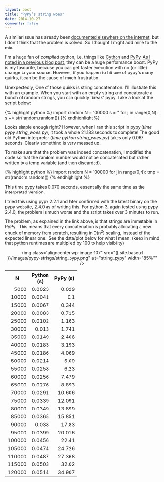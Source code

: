 ```yaml
---
layout: post
title: "PyPy’s string woes"
date: 2014-10-27
comments: false
---
```


A similar issue has already been <a href="https://bitbucket.org/pypy/pypy/issue/926/">documented elsewhere on the internet</a>, 
but I don't think that the problem is solved. So I thought I might add mine to the mix.

I'm a huge fan of <em>compiled</em> python, i.e. things like <a href="http://cython.org/">Cython</a> and <a href="http://pypy.org/">PyPy</a>. 
<a href="http://dnzblg.wordpress.com/2014/10/20/how-bad-is-interpreter-overhead-in-python/">As I noted in a previous blog post</a>, 
they can be a huge performance boost. 
PyPy is my favourite, because you can get faster execution with no (or little) change to your source. 
However, if you happen to hit one of pypy's many quirks, it can be the cause of much frustration.

Unexpectedly, One of those quirks is string concatenation. 
I'll illustrate this with an example. When you start with an empty string and concatenate a bunch of random strings, 
you can quickly 'break' pypy. Take a look at the script below:

{% highlight python %}
import random
N = 100000
s = ''
for j in range(0,N):
    s += str(random.random())
{% endhighlight %}

Looks simple enough right? However, when I ran this script in pypy (<em>time pypy string_woes.py</em>), 
it took a whole 21.183 seconds to complete! 
The <emph>good old</emph> Python interpreter (<em>time python string_woes.py</em>) takes only 0.067 seconds. 
Clearly something is very messed up.

To make sure that the problem was indeed concatenation, 
I modified the code so that the random number would not be concatenated but rather written to a temp variable (and then discarded).

{% highlight python %}
import random
N = 100000
for j in range(0,N):
    tmp = str(random.random())
{% endhighlight %}

This time pypy takes 0.070 seconds, essentially the same time as the interpreted version.

I tried this using pypy 2.2.1 and later confirmed with the latest binary on the pypy website, 2.4.0 as of writing this. 
For python 3, again tested using pypy 2.4.0, the problem is much worse and the script takes over 3 minutes to run.

The problem, as explained in the link above, is that strings are immutable in PyPy.  
This means that every concatenation is probably allocating a new chuck of memory from scratch, resulting in O(n<sup>2</sup>) scaling, 
instead of the expected linear one.  
See the data/plot below for what I mean: (keep in mind that python runtimes are multiplied by 100 to help visibility)

<center>

<img class="aligncenter wp-image-107" src="{{ site.baseurl }}/images/pypy-strings/string_pypy.png" alt="string_pypy" width="85%"" />

<table border="0" cellspacing="0"><colgroup width="55"></colgroup> <colgroup width="73"></colgroup> <colgroup width="85"></colgroup>
<tbody>
<tr>
<th style="text-align: center;">N</td>
<th style="text-align: center;">Python (s)</td>
<th style="text-align: center;">PyPy (s)</td>
</tr>
<tr>
<td align="right" height="17">5000</td>
<td align="right">0.0023</td>
<td align="right">0.029</td>
</tr>
<tr>
<td align="right" height="17">10000</td>
<td align="right">0.0041</td>
<td align="right">0.1</td>
</tr>
<tr>
<td align="right" height="17">15000</td>
<td align="right">0.0067</td>
<td align="right">0.344</td>
</tr>
<tr>
<td align="right" height="17">20000</td>
<td align="right">0.0083</td>
<td align="right">0.715</td>
</tr>
<tr>
<td align="right" height="17">25000</td>
<td align="right">0.0102</td>
<td align="right">1.163</td>
</tr>
<tr>
<td align="right" height="17">30000</td>
<td align="right">0.013</td>
<td align="right">1.741</td>
</tr>
<tr>
<td align="right" height="17">35000</td>
<td align="right">0.0149</td>
<td align="right">2.406</td>
</tr>
<tr>
<td align="right" height="17">40000</td>
<td align="right">0.0183</td>
<td align="right">3.193</td>
</tr>
<tr>
<td align="right" height="17">45000</td>
<td align="right">0.0186</td>
<td align="right">4.069</td>
</tr>
<tr>
<td align="right" height="17">50000</td>
<td align="right">0.0214</td>
<td align="right">5.09</td>
</tr>
<tr>
<td align="right" height="17">55000</td>
<td align="right">0.0258</td>
<td align="right">6.23</td>
</tr>
<tr>
<td align="right" height="17">60000</td>
<td align="right">0.0256</td>
<td align="right">7.479</td>
</tr>
<tr>
<td align="right" height="17">65000</td>
<td align="right">0.0276</td>
<td align="right">8.893</td>
</tr>
<tr>
<td align="right" height="17">70000</td>
<td align="right">0.0291</td>
<td align="right">10.606</td>
</tr>
<tr>
<td align="right" height="17">75000</td>
<td align="right">0.0339</td>
<td align="right">12.091</td>
</tr>
<tr>
<td align="right" height="17">80000</td>
<td align="right">0.0349</td>
<td align="right">13.899</td>
</tr>
<tr>
<td align="right" height="17">85000</td>
<td align="right">0.0365</td>
<td align="right">15.851</td>
</tr>
<tr>
<td align="right" height="17">90000</td>
<td align="right">0.038</td>
<td align="right">17.83</td>
</tr>
<tr>
<td align="right" height="17">95000</td>
<td align="right">0.0399</td>
<td align="right">20.016</td>
</tr>
<tr>
<td align="right" height="17">100000</td>
<td align="right">0.0456</td>
<td align="right">22.41</td>
</tr>
<tr>
<td align="right" height="17">105000</td>
<td align="right">0.0474</td>
<td align="right">24.726</td>
</tr>
<tr>
<td align="right" height="17">110000</td>
<td align="right">0.0487</td>
<td align="right">27.368</td>
</tr>
<tr>
<td align="right" height="17">115000</td>
<td align="right">0.0503</td>
<td align="right">32.02</td>
</tr>
<tr>
<td align="right" height="17">120000</td>
<td align="right">0.0514</td>
<td align="right">34.907</td>
</tr>
</tbody>
</table>

</center>
